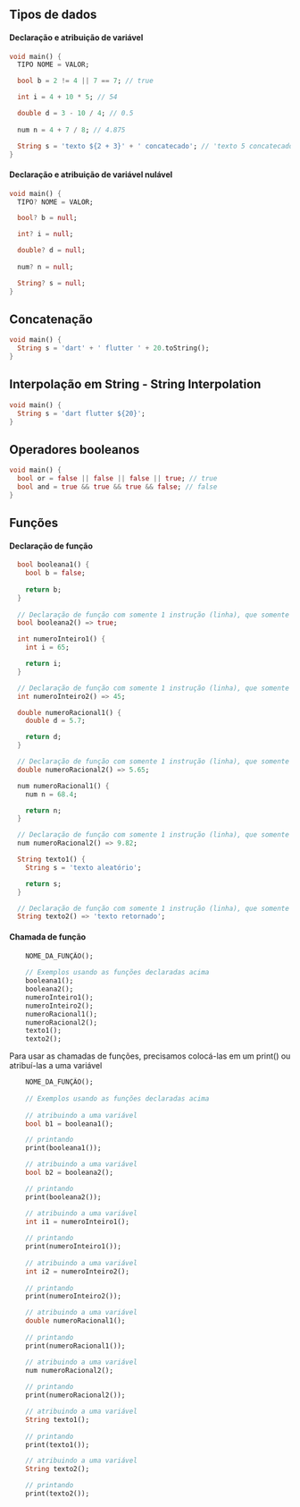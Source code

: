 ## Tipos de dados

#### Declaração e atribuição de variável
```dart
void main() {
  TIPO NOME = VALOR;

  bool b = 2 != 4 || 7 == 7; // true

  int i = 4 + 10 * 5; // 54

  double d = 3 - 10 / 4; // 0.5
  
  num n = 4 + 7 / 8; // 4.875

  String s = 'texto ${2 + 3}' + ' concatecado'; // 'texto 5 concatecado'
}
```

#### Declaração e atribuição de variável nulável
```dart
void main() {
  TIPO? NOME = VALOR;

  bool? b = null;

  int? i = null;

  double? d = null;
  
  num? n = null;

  String? s = null;
}
```

## Concatenação
```dart
void main() {
  String s = 'dart' + ' flutter ' + 20.toString();
}
```

## Interpolação em String - String Interpolation
```dart
void main() {
  String s = 'dart flutter ${20}';
}
```

## Operadores booleanos
```dart
void main() {
  bool or = false || false || false || true; // true
  bool and = true && true && true && false; // false
}
```
## Funções
#### Declaração de função
```dart
  bool booleana1() {
    bool b = false;
    
    return b;
  }
  
  // Declaração de função com somente 1 instrução (linha), que somente retorna
  bool booleana2() => true;
```

```dart
  int numeroInteiro1() {
    int i = 65;

    return i;
  }

  // Declaração de função com somente 1 instrução (linha), que somente retorna
  int numeroInteiro2() => 45;
```

```dart
  double numeroRacional1() {
    double d = 5.7;

    return d;
  }

  // Declaração de função com somente 1 instrução (linha), que somente retorna
  double numeroRacional2() => 5.65;
```

```dart
  num numeroRacional1() {
    num n = 68.4;

    return n;
  }

  // Declaração de função com somente 1 instrução (linha), que somente retorna
  num numeroRacional2() => 9.82;
```

```dart
  String texto1() {
    String s = 'texto aleatório';

    return s;
  }

  // Declaração de função com somente 1 instrução (linha), que somente retorna
  String texto2() => 'texto retornado';
```

#### Chamada de função
```dart
    NOME_DA_FUNÇÃO();
    
    // Exemplos usando as funções declaradas acima
    booleana1();
    booleana2();
    numeroInteiro1();
    numeroInteiro2();
    numeroRacional1();
    numeroRacional2();
    texto1();
    texto2();
```

Para usar as chamadas de funções, precisamos colocá-las em um print() ou atribuí-las a uma variável
```dart
    NOME_DA_FUNÇÃO();
    
    // Exemplos usando as funções declaradas acima
    
    // atribuindo a uma variável
    bool b1 = booleana1();

    // printando
    print(booleana1());

    // atribuindo a uma variável
    bool b2 = booleana2();

    // printando
    print(booleana2());

    // atribuindo a uma variável
    int i1 = numeroInteiro1();
    
    // printando
    print(numeroInteiro1());
    
    // atribuindo a uma variável
    int i2 = numeroInteiro2();
    
    // printando
    print(numeroInteiro2());

    // atribuindo a uma variável
    double numeroRacional1();
    
    // printando
    print(numeroRacional1());

    // atribuindo a uma variável
    num numeroRacional2();
    
    // printando
    print(numeroRacional2());

    // atribuindo a uma variável
    String texto1();
    
    // printando
    print(texto1());

    // atribuindo a uma variável
    String texto2();

    // printando
    print(texto2());
```
